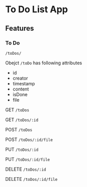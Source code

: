 # To Do List App


## Features

### To Do
`/toDos/`

Obejct `/toDo` has following attributes
- id
- creator
- timestamp
- content
- isDone
- file

GET `/toDos`

GET `/toDos/:id`

POST `/toDos`

POST `/toDos/:id/file`

PUT `/toDos/:id`

PUT `/toDos/:id/file`

DELETE `/toDos/:id`

DELETE `/toDos/:id/file`